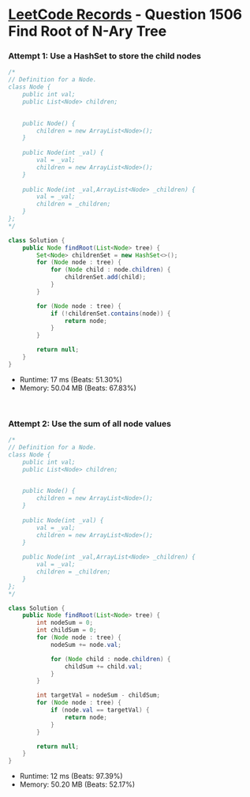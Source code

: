 # [LeetCode Records](../../README.md) - Question 1506 Find Root of N-Ary Tree

### Attempt 1: Use a HashSet to store the child nodes
```java
/*
// Definition for a Node.
class Node {
    public int val;
    public List<Node> children;

    
    public Node() {
        children = new ArrayList<Node>();
    }
    
    public Node(int _val) {
        val = _val;
        children = new ArrayList<Node>();
    }
    
    public Node(int _val,ArrayList<Node> _children) {
        val = _val;
        children = _children;
    }
};
*/

class Solution {
    public Node findRoot(List<Node> tree) {
        Set<Node> childrenSet = new HashSet<>();
        for (Node node : tree) {
            for (Node child : node.children) {
                childrenSet.add(child);
            }
        }

        for (Node node : tree) {
            if (!childrenSet.contains(node)) {
                return node;
            }
        }

        return null;
    }
}
```
- Runtime: 17 ms (Beats: 51.30%)
- Memory: 50.04 MB (Beats: 67.83%)

<br>

### Attempt 2: Use the sum of all node values
```java
/*
// Definition for a Node.
class Node {
    public int val;
    public List<Node> children;

    
    public Node() {
        children = new ArrayList<Node>();
    }
    
    public Node(int _val) {
        val = _val;
        children = new ArrayList<Node>();
    }
    
    public Node(int _val,ArrayList<Node> _children) {
        val = _val;
        children = _children;
    }
};
*/

class Solution {
    public Node findRoot(List<Node> tree) {
        int nodeSum = 0;
        int childSum = 0;
        for (Node node : tree) {
            nodeSum += node.val;

            for (Node child : node.children) {
                childSum += child.val;
            }
        }

        int targetVal = nodeSum - childSum;
        for (Node node : tree) {
            if (node.val == targetVal) {
                return node;
            }
        }

        return null;
    }
}
```
- Runtime: 12 ms (Beats: 97.39%)
- Memory: 50.20 MB (Beats: 52.17%)

<br>
